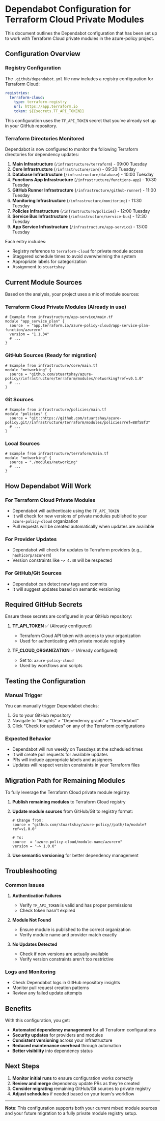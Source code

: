 # Dependabot Configuration for Terraform Cloud Private Modules

This document outlines the Dependabot configuration that has been set up to work with Terraform Cloud private modules in the azure-policy project.

## Configuration Overview

### Registry Configuration
The `.github/dependabot.yml` file now includes a registry configuration for Terraform Cloud:

```yaml
registries:
  terraform-cloud:
    type: terraform-registry
    url: https://app.terraform.io
    token: ${{secrets.TF_API_TOKEN}}
```

This configuration uses the `TF_API_TOKEN` secret that you've already set up in your GitHub repository.

### Terraform Directories Monitored

Dependabot is now configured to monitor the following Terraform directories for dependency updates:

1. **Main Infrastructure** (`/infrastructure/terraform`) - 09:00 Tuesday
2. **Core Infrastructure** (`/infrastructure/core`) - 09:30 Tuesday
3. **Database Infrastructure** (`/infrastructure/database`) - 10:00 Tuesday
4. **Functions App Infrastructure** (`/infrastructure/functions-app`) - 10:30 Tuesday
5. **GitHub Runner Infrastructure** (`/infrastructure/github-runner`) - 11:00 Tuesday
6. **Monitoring Infrastructure** (`/infrastructure/monitoring`) - 11:30 Tuesday
7. **Policies Infrastructure** (`/infrastructure/policies`) - 12:00 Tuesday
8. **Service Bus Infrastructure** (`/infrastructure/service-bus`) - 12:30 Tuesday
9. **App Service Infrastructure** (`/infrastructure/app-service`) - 13:00 Tuesday

Each entry includes:
- Registry reference to `terraform-cloud` for private module access
- Staggered schedule times to avoid overwhelming the system
- Appropriate labels for categorization
- Assignment to `stuartshay`

## Current Module Sources

Based on the analysis, your project uses a mix of module sources:

### Terraform Cloud Private Modules (Already in use)
```hcl
# Example from infrastructure/app-service/main.tf
module "app_service_plan" {
  source  = "app.terraform.io/azure-policy-cloud/app-service-plan-function/azurerm"
  version = "1.1.34"
  # ...
}
```

### GitHub Sources (Ready for migration)
```hcl
# Example from infrastructure/core/main.tf
module "networking" {
  source = "github.com/stuartshay/azure-policy//infrastructure/terraform/modules/networking?ref=v0.1.0"
  # ...
}
```

### Git Sources
```hcl
# Example from infrastructure/policies/main.tf
module "policies" {
  source = "git::https://github.com/stuartshay/azure-policy.git//infrastructure/terraform/modules/policies?ref=88f58f3"
  # ...
}
```

### Local Sources
```hcl
# Example from infrastructure/terraform/main.tf
module "networking" {
  source = "./modules/networking"
  # ...
}
```

## How Dependabot Will Work

### For Terraform Cloud Private Modules
- Dependabot will authenticate using the `TF_API_TOKEN`
- It will check for new versions of private modules published to your `azure-policy-cloud` organization
- Pull requests will be created automatically when updates are available

### For Provider Updates
- Dependabot will check for updates to Terraform providers (e.g., `hashicorp/azurerm`)
- Version constraints like `~> 4.40` will be respected

### For GitHub/Git Sources
- Dependabot can detect new tags and commits
- It will suggest updates based on semantic versioning

## Required GitHub Secrets

Ensure these secrets are configured in your GitHub repository:

1. **TF_API_TOKEN** ✅ (Already configured)
   - Terraform Cloud API token with access to your organization
   - Used for authenticating with private module registry

2. **TF_CLOUD_ORGANIZATION** ✅ (Already configured)
   - Set to: `azure-policy-cloud`
   - Used by workflows and scripts

## Testing the Configuration

### Manual Trigger
You can manually trigger Dependabot checks:
1. Go to your GitHub repository
2. Navigate to "Insights" > "Dependency graph" > "Dependabot"
3. Click "Check for updates" on any of the Terraform configurations

### Expected Behavior
- Dependabot will run weekly on Tuesdays at the scheduled times
- It will create pull requests for available updates
- PRs will include appropriate labels and assignees
- Updates will respect version constraints in your Terraform files

## Migration Path for Remaining Modules

To fully leverage the Terraform Cloud private module registry:

1. **Publish remaining modules** to Terraform Cloud registry
2. **Update module sources** from GitHub/Git to registry format:
   ```hcl
   # Change from:
   source = "github.com/stuartshay/azure-policy//path/to/module?ref=v1.0.0"

   # To:
   source  = "azure-policy-cloud/module-name/azurerm"
   version = "~> 1.0.0"
   ```

3. **Use semantic versioning** for better dependency management

## Troubleshooting

### Common Issues

1. **Authentication Failures**
   - Verify `TF_API_TOKEN` is valid and has proper permissions
   - Check token hasn't expired

2. **Module Not Found**
   - Ensure module is published to the correct organization
   - Verify module name and provider match exactly

3. **No Updates Detected**
   - Check if new versions are actually available
   - Verify version constraints aren't too restrictive

### Logs and Monitoring
- Check Dependabot logs in GitHub repository insights
- Monitor pull request creation patterns
- Review any failed update attempts

## Benefits

With this configuration, you get:

- **Automated dependency management** for all Terraform configurations
- **Security updates** for providers and modules
- **Consistent versioning** across your infrastructure
- **Reduced maintenance overhead** through automation
- **Better visibility** into dependency status

## Next Steps

1. **Monitor initial runs** to ensure configuration works correctly
2. **Review and merge** dependency update PRs as they're created
3. **Consider migrating** remaining GitHub/Git sources to private registry
4. **Adjust schedules** if needed based on your team's workflow

---

**Note**: This configuration supports both your current mixed module sources and your future migration to a fully private module registry setup.
